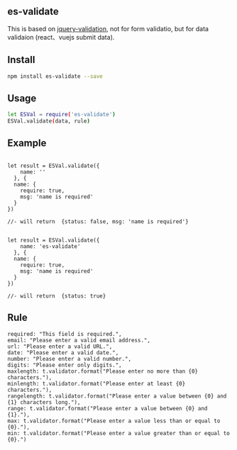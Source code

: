 ## es-validate
This is based on [jquery-validation](https://github.com/jzaefferer/jquery-validation), not for form validatio, but for data validaion (react、vuejs submit data). 

## Install
```bash
npm install es-validate --save
```


## Usage
```bash
let ESVal = require('es-validate')
ESVal.validate(data, rule)
```


## Example

```

let result = ESVal.validate({
    name: ''
  }, {
  name: {
    require: true,
    msg: 'name is required'
  }
})

//- will return  {status: false, msg: 'name is required'}


let result = ESVal.validate({
    name: 'es-validate'
  }, {
  name: {
    require: true,
    msg: 'name is required'
  }
})

//- will return  {status: true}

```


## Rule

```
required: "This field is required.",
email: "Please enter a valid email address.",
url: "Please enter a valid URL.",
date: "Please enter a valid date.",
number: "Please enter a valid number.",
digits: "Please enter only digits.",
maxlength: t.validator.format("Please enter no more than {0} characters."),
minlength: t.validator.format("Please enter at least {0} characters."),
rangelength: t.validator.format("Please enter a value between {0} and {1} characters long."),
range: t.validator.format("Please enter a value between {0} and {1}."),
max: t.validator.format("Please enter a value less than or equal to {0}."),
min: t.validator.format("Please enter a value greater than or equal to {0}.")
```
